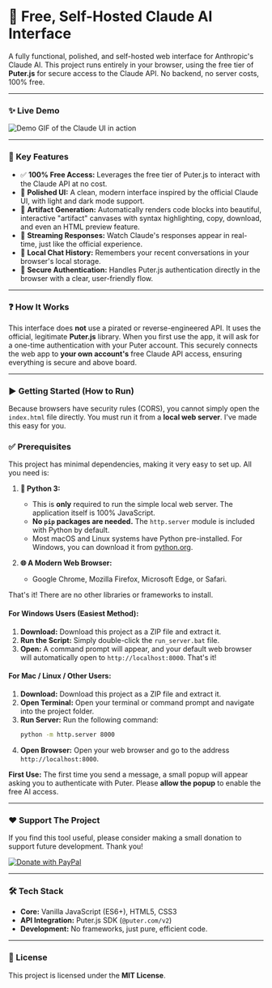 # 🤖 Free, Self-Hosted Claude AI Interface

A fully functional, polished, and self-hosted web interface for Anthropic's Claude AI. This project runs entirely in your browser, using the free tier of **Puter.js** for secure access to the Claude API. No backend, no server costs, 100% free.

---

### ✨ Live Demo

<!-- 
    IMPORTANT: Record a GIF of your interface in action! Show yourself typing a prompt, 
    the streaming response appearing, and the code artifact generation. 
    This is the single most effective way to showcase your work.
-->

![Demo GIF of the Claude UI in action](link_to_your_demo.gif)

---

### 🚀 Key Features

*   ✅ **100% Free Access:** Leverages the free tier of Puter.js to interact with the Claude API at no cost.
*   🎨 **Polished UI:** A clean, modern interface inspired by the official Claude UI, with light and dark mode support.
*   📄 **Artifact Generation:** Automatically renders code blocks into beautiful, interactive "artifact" canvases with syntax highlighting, copy, download, and even an HTML preview feature.
*   💬 **Streaming Responses:** Watch Claude's responses appear in real-time, just like the official experience.
*   📂 **Local Chat History:** Remembers your recent conversations in your browser's local storage.
*   🔐 **Secure Authentication:** Handles Puter.js authentication directly in the browser with a clear, user-friendly flow.

---

### ❓ How It Works

This interface does **not** use a pirated or reverse-engineered API. It uses the official, legitimate **Puter.js** library. When you first use the app, it will ask for a one-time authentication with your Puter account. This securely connects the web app to **your own account's** free Claude API access, ensuring everything is secure and above board.

---

### ▶️ Getting Started (How to Run)

Because browsers have security rules (CORS), you cannot simply open the `index.html` file directly. You must run it from a **local web server**. I've made this easy for you.

### ✅ Prerequisites

This project has minimal dependencies, making it very easy to set up. All you need is:

1.  **🐍 Python 3:**
    *   This is **only** required to run the simple local web server. The application itself is 100% JavaScript.
    *   **No `pip` packages are needed.** The `http.server` module is included with Python by default.
    *   Most macOS and Linux systems have Python pre-installed. For Windows, you can download it from [python.org](https://www.python.org/downloads/).

2.  **🌐 A Modern Web Browser:**
    *   Google Chrome, Mozilla Firefox, Microsoft Edge, or Safari.

That's it! There are no other libraries or frameworks to install.

#### For Windows Users (Easiest Method):

1.  **Download:** Download this project as a ZIP file and extract it.
2.  **Run the Script:** Simply double-click the `run_server.bat` file.
3.  **Open:** A command prompt will appear, and your default web browser will automatically open to `http://localhost:8000`. That's it!

#### For Mac / Linux / Other Users:

1.  **Download:** Download this project as a ZIP file and extract it.
2.  **Open Terminal:** Open your terminal or command prompt and navigate into the project folder.
3.  **Run Server:** Run the following command:
    ```bash
    python -m http.server 8000
    ```
4.  **Open Browser:** Open your web browser and go to the address `http://localhost:8000`.

**First Use:** The first time you send a message, a small popup will appear asking you to authenticate with Puter. Please **allow the popup** to enable the free AI access.

---

### ❤️ Support The Project

If you find this tool useful, please consider making a small donation to support future development. Thank you!

<a href="https://www.paypal.com/paypalme/itkcartoons" target="_blank">
  <img src="https://img.shields.io/badge/Donate-PayPal-blue.svg?logo=paypal&style=for-the-badge" alt="Donate with PayPal">
</a>

---

### 🛠️ Tech Stack

*   **Core:** Vanilla JavaScript (ES6+), HTML5, CSS3
*   **API Integration:** Puter.js SDK (`@puter.com/v2`)
*   **Development:** No frameworks, just pure, efficient code.

---

### 📄 License

This project is licensed under the **MIT License**.
